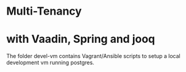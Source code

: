 Multi-Tenancy
=============
with Vaadin, Spring and jooq
============================

The folder devel-vm contains Vagrant/Ansible scripts to setup a local development vm running postgres.
